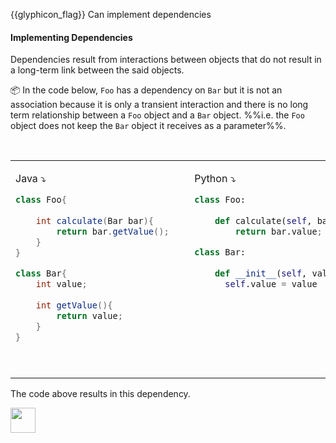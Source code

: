 <span id="prereqs"></span>

<span id="outcomes">{{glyphicon_flag}} Can implement dependencies</span>

<div id="title">

#### Implementing Dependencies

</div>

<div id="body">

Dependencies result from interactions between objects that do not result in a long-term link between the said objects.

<tip-box>

:package: In the code below, `Foo` has a dependency on `Bar` but it is not an association because it is only a <tooltip content="temporary">transient</tooltip> interaction and there is no long term relationship between a `Foo` object and a `Bar` object. %%i.e. the `Foo` object does not keep the `Bar` object it receives as a parameter%%.

<table> 
<tr>
  <td>

Java :arrow_heading_down:
```java
class Foo{
    
    int calculate(Bar bar){
        return bar.getValue();
    }
}

class Bar{
    int value;
    
    int getValue(){
        return value;
    }
}
```
  </td>
  <td>&nbsp;&nbsp;<br><br></td>
  <td valign="top">

Python :arrow_heading_down:
```python
class Foo:
    
    def calculate(self, bar):
        return bar.value;

class Bar:
    
    def __init__(self, value):
      self.value = value
```
  </td>
</tr>
</table>

The code above results in this dependency.

<img src="{{baseUrl}}/oopImplementation/dependencies/images/fooBarDependency.png" height="40" />

</tip-box>

</div>

<div id="extras">
</div>